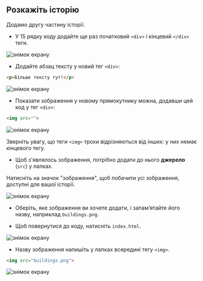 ## Розкажіть історію

Додамо другу частину історії.

+ У 15 рядку коду додайте ще раз початковий `<div>` і кінцевий `</div>` теги.

![знімок екрану](images/story-div.png)

+ Додайте абзац тексту у новий тег `<div>`:

```html
<p>Більше тексту тут!</p>
```

![знімок екрану](images/story-paragraph.png)

+ Показати зображення у новому прямокутнику можна, додавши цей код у тег `<div>`:

```html
<img src="">
```

![знімок екрану](images/story-img-tag.png)

Зверніть увагу, що теги `<img>` трохи відрізняються від інших: у них немає кінцевого тегу.

+ Щоб з'являлось зображення, потрібно додати до нього **джерело** (`src`) у лапках.

Натисніть на значок "зображення", щоб побачити усі зображення, доступні для вашої історії.

![знімок екрану](images/story-see-images.png)

+ Оберіть, яке зображення ви хочете додати, і запам’ятайте його назву, наприклад `buildings.png`.

+ Щоб повернутися до коду, натисніть `index.html`.

![знімок екрану](images/story-image-name.png)

+ Назву зображення напишіть у лапках всередині тегу `<img>`.

```html
<img src="buildings.png">
```

![знімок екрану](images/story-image-name-add.png)
